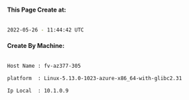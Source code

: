 
   
#### This Page Create at:

```bash

2022-05-26 - 11:44:42 UTC

```

#### Create By Machine:

```bash

Host Name : fv-az377-305

platform  : Linux-5.13.0-1023-azure-x86_64-with-glibc2.31

Ip Local  : 10.1.0.9

```

